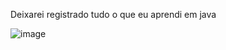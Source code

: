 
Deixarei registrado tudo o que eu aprendi em java

![image](https://github.com/Ferre1ra1/All-about-JAVA/assets/100845421/875ad7c4-b86d-4fbd-b7ca-b31b1b6d9dad)
